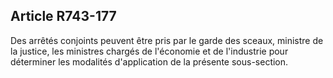 Article R743-177
----
Des arrêtés conjoints peuvent être pris par le garde des sceaux, ministre de la
justice, les ministres chargés de l'économie et de l'industrie pour déterminer
les modalités d'application de la présente sous-section.
